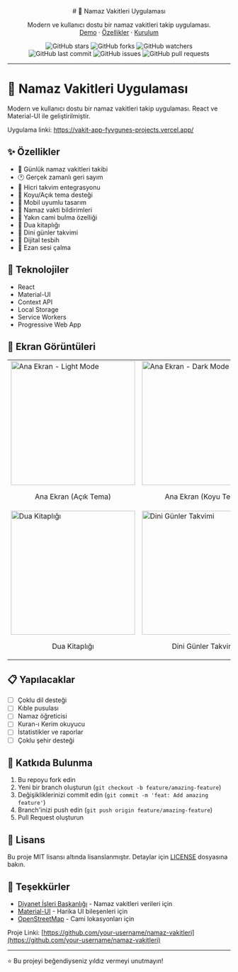 <div align="center">
  # 🕌 Namaz Vakitleri Uygulaması
  
  <p align="center">
    Modern ve kullanıcı dostu bir namaz vakitleri takip uygulaması.
    <br />
    <a href="https://vakit-app-fyvgunes-projects.vercel.app/">Demo</a>
    ·
    <a href="#özellikler">Özellikler</a>
    ·
    <a href="#kurulum">Kurulum</a>
  </p>

![GitHub stars](https://img.shields.io/github/stars/username/namaz-vakitleri?style=social)
![GitHub forks](https://img.shields.io/github/forks/username/namaz-vakitleri?style=social)
![GitHub watchers](https://img.shields.io/github/watchers/username/namaz-vakitleri?style=social)
<br />
![GitHub last commit](https://img.shields.io/github/last-commit/username/namaz-vakitleri)
![GitHub issues](https://img.shields.io/github/issues/username/namaz-vakitleri)
![GitHub pull requests](https://img.shields.io/github/issues-pr/username/namaz-vakitleri)

</div>

---

# 🕌 Namaz Vakitleri Uygulaması

Modern ve kullanıcı dostu bir namaz vakitleri takip uygulaması. React ve Material-UI ile geliştirilmiştir.

Uygulama linki: https://vakit-app-fyvgunes-projects.vercel.app/

## ✨ Özellikler

- 📅 Günlük namaz vakitleri takibi
- 🕐 Gerçek zamanlı geri sayım
- 🌙 Hicri takvim entegrasyonu
- 🎨 Koyu/Açık tema desteği
- 📱 Mobil uyumlu tasarım
- 🔔 Namaz vakti bildirimleri
- 📍 Yakın cami bulma özelliği
- 📖 Dua kitaplığı
- 📅 Dini günler takvimi
- 📿 Dijital tesbih
- 🎵 Ezan sesi çalma

## 🔧 Teknolojiler

- React
- Material-UI
- Context API
- Local Storage
- Service Workers
- Progressive Web App

## 📱 Ekran Görüntüleri

<table>
  <tr>
    <td>
      <img src="screenshots/light-mode.png" alt="Ana Ekran - Light Mode" width="280"/>
      <p align="center">Ana Ekran (Açık Tema)</p>
    </td>
    <td>
      <img src="screenshots/dark-mode.png" alt="Ana Ekran - Dark Mode" width="280"/>
      <p align="center">Ana Ekran (Koyu Tema)</p>
    </td>
    <td>
      <img src="screenshots/mobile-view.png" alt="Mobil Görünüm" width="160"/>
      <p align="center">Mobil Görünüm</p>
    </td>
  </tr>
  <tr>
    <td>
      <img src="screenshots/dua-library.png" alt="Dua Kitaplığı" width="280"/>
      <p align="center">Dua Kitaplığı</p>
    </td>
    <td>
      <img src="screenshots/islamic-calendar.png" alt="Dini Günler Takvimi" width="280"/>
      <p align="center">Dini Günler Takvimi</p>
    </td>
    <td>
      <img src="screenshots/features.png" alt="Özellikler" width="160"/>
      <p align="center">Özellikler Menüsü</p>
    </td>
  </tr>
</table>

## 📋 Yapılacaklar

- [ ] Çoklu dil desteği
- [ ] Kıble pusulası
- [ ] Namaz öğreticisi
- [ ] Kuran-ı Kerim okuyucu
- [ ] İstatistikler ve raporlar
- [ ] Çoklu şehir desteği

## 🤝 Katkıda Bulunma

1. Bu repoyu fork edin
2. Yeni bir branch oluşturun (`git checkout -b feature/amazing-feature`)
3. Değişikliklerinizi commit edin (`git commit -m 'feat: Add amazing feature'`)
4. Branch'inizi push edin (`git push origin feature/amazing-feature`)
5. Pull Request oluşturun

## 📝 Lisans

Bu proje MIT lisansı altında lisanslanmıştır. Detaylar için [LICENSE](LICENSE) dosyasına bakın.

## 👏 Teşekkürler

- [Diyanet İşleri Başkanlığı](https://namazvakti.diyanet.gov.tr/) - Namaz vakitleri verileri için
- [Material-UI](https://mui.com/) - Harika UI bileşenleri için
- [OpenStreetMap](https://www.openstreetmap.org/) - Cami lokasyonları için

Proje Linki: [https://github.com/your-username/namaz-vakitleri](https://github.com/your-username/namaz-vakitleri)

---

⭐️ Bu projeyi beğendiyseniz yıldız vermeyi unutmayın!
